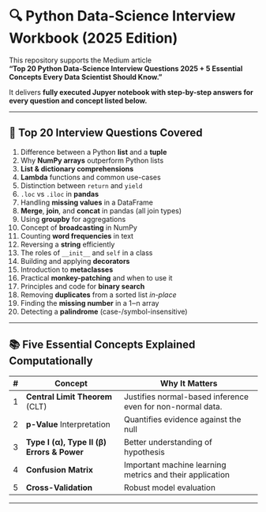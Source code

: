 # 🔍 Python Data-Science Interview Workbook (2025 Edition)

This repository supports the Medium article  
**“Top 20 Python Data-Science Interview Questions 2025 + 5 Essential Concepts Every Data Scientist Should Know.”**

It delivers **fully executed Jupyer notebook with step-by-step answers for every question and concept listed below.**

---

## 📝 Top 20 Interview Questions Covered

1. Difference between a Python **list** and a **tuple**  
2. Why **NumPy arrays** outperform Python lists  
3. **List & dictionary comprehensions**  
4. **Lambda** functions and common use-cases  
5. Distinction between `return` and `yield`  
6. `.loc` vs `.iloc` in **pandas**  
7. Handling **missing values** in a DataFrame  
8. **Merge**, **join**, and **concat** in pandas (all join types)  
9. Using **groupby** for aggregations  
10. Concept of **broadcasting** in NumPy  
11. Counting **word frequencies** in text  
12. Reversing a **string** efficiently  
13. The roles of `__init__` and `self` in a class  
14. Building and applying **decorators**  
15. Introduction to **metaclasses**  
16. Practical **monkey-patching** and when to use it  
17. Principles and code for **binary search**  
18. Removing **duplicates** from a sorted list *in-place*  
19. Finding the **missing number** in a 1‒n array  
20. Detecting a **palindrome** (case-/symbol-insensitive)

---

## 📚 Five Essential Concepts Explained Computationally

| # | Concept | Why It Matters |
|---|---------|----------------|
| 1 | **Central Limit Theorem** (CLT) | Justifies normal-based inference even for non-normal data. |
| 2 | **p-Value** Interpretation | Quantifies evidence against the null|
| 3 | **Type I (α), Type II (β) Errors & Power** |Better understanding of hypothesis  |
| 4 | **Confusion Matrix** | Important machine learning metrics and their application |
| 5 | **Cross-Validation** | Robust model evaluation |

---